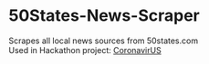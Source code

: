 # 50States-News-Scraper
Scrapes all local news sources from 50states.com  
Used in Hackathon project: [CoronavirUS](https://github.com/EricZ0963/CoronavirUS)